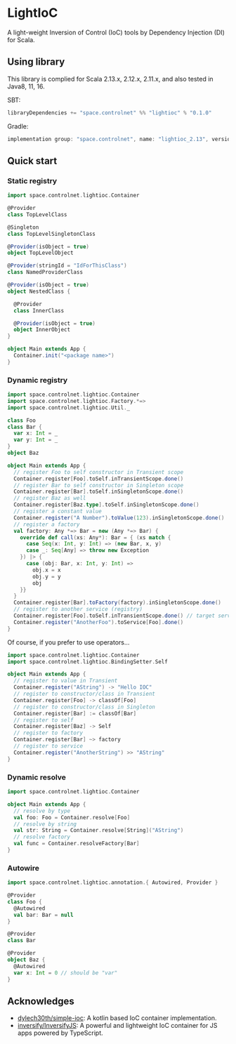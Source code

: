 # LightIoC
A light-weight Inversion of Control (IoC) tools by Dependency Injection (DI) for Scala.

## Using library
This library is complied for Scala 2.13.x, 2.12.x, 2.11.x, and also tested in Java8, 11, 16. 

SBT:
```scala
libraryDependencies += "space.controlnet" %% "lightioc" % "0.1.0"
```

Gradle: 
```groovy
implementation group: "space.controlnet", name: "lightioc_2.13", version: "0.1.0"
```

## Quick start

### Static registry

```scala
import space.controlnet.lightioc.Container

@Provider 
class TopLevelClass

@Singleton
class TopLevelSingletonClass

@Provider(isObject = true)
object TopLevelObject

@Provider(stringId = "IdForThisClass")
class NamedProviderClass

@Provider(isObject = true)
object NestedClass {

  @Provider
  class InnerClass

  @Provider(isObject = true)
  object InnerObject
}

object Main extends App {
  Container.init("<package name>")
}
```

### Dynamic registry
```scala
import space.controlnet.lightioc.Container
import space.controlnet.lightioc.Factory.*=>
import space.controlnet.lightioc.Util._

class Foo
class Bar {
  var x: Int = _
  var y: Int = _
}
object Baz

object Main extends App {
  // register Foo to self constructor in Transient scope
  Container.register[Foo].toSelf.inTransientScope.done()
  // register Bar to self constructor in Singleton scope
  Container.register[Bar].toSelf.inSingletonScope.done()
  // register Baz as well
  Container.register[Baz.type].toSelf.inSingletonScope.done()
  // register a constant value
  Container.register("A Number").toValue(123).inSingletonScope.done()
  // register a factory
  val factory: Any *=> Bar = new (Any *=> Bar) {
    override def call(xs: Any*): Bar = { (xs match {
      case Seq(x: Int, y: Int) => (new Bar, x, y)
      case _: Seq[Any] => throw new Exception
    }) |> {
      case (obj: Bar, x: Int, y: Int) =>
        obj.x = x
        obj.y = y
        obj
    }}
  }
  Container.register[Bar].toFactory(factory).inSingletonScope.done()
  // register to another service (registry)
  Container.register[Foo].toSelf.inTransientScope.done() // target service
  Container.register("AnotherFoo").toService[Foo].done()
}
```

Of course, if you prefer to use operators...
```scala
import space.controlnet.lightioc.Container
import space.controlnet.lightioc.BindingSetter.Self

object Main extends App {
  // register to value in Transient
  Container.register("AString") -> "Hello IOC"
  // register to constructor/class in Transient
  Container.register[Foo] -> classOf[Foo]
  // register to constructor/class in Singleton
  Container.register[Bar] := classOf[Bar]
  // register to self
  Container.register[Baz] -> Self
  // register to factory
  Container.register[Bar] ~> factory
  // register to service
  Container.register("AnotherString") >> "AString"
}
```

### Dynamic resolve
```scala
import space.controlnet.lightioc.Container

object Main extends App {
  // resolve by type
  val foo: Foo = Container.resolve[Foo]
  // resolve by string
  val str: String = Container.resolve[String]("AString")
  // resolve factory
  val func = Container.resolveFactory[Bar]
}
```

### Autowire
```scala
import space.controlnet.lightioc.annotation.{ Autowired, Provider }

@Provider
class Foo {
  @Autowired
  val bar: Bar = null
}

@Provider
class Bar

@Provider
object Baz {
  @Autowired
  var x: Int = 0 // should be "var"
}
```

## Acknowledges

- [dylech30th/simple-ioc](https://github.com/dylech30th/simple-ioc): A kotlin based IoC container implementation.
- [inversify/InversifyJS](https://github.com/inversify/InversifyJS): A powerful and lightweight IoC container for JS apps powered by TypeScript.